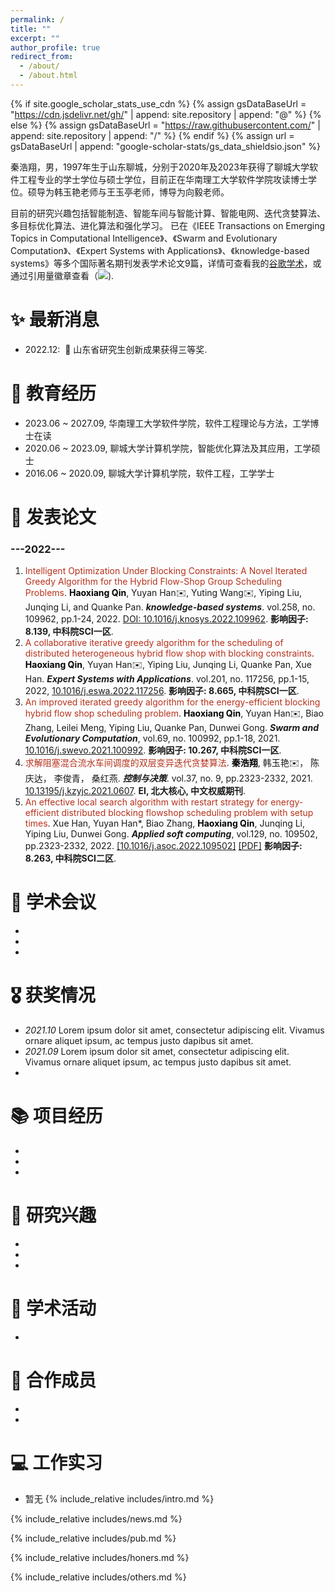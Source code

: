 ```yaml
---
permalink: /
title: ""
excerpt: ""
author_profile: true
redirect_from: 
  - /about/
  - /about.html
---
```


{% if site.google_scholar_stats_use_cdn %}
{% assign gsDataBaseUrl = "https://cdn.jsdelivr.net/gh/" | append: site.repository | append: "@" %}
{% else %}
{% assign gsDataBaseUrl = "https://raw.githubusercontent.com/" | append: site.repository | append: "/" %}
{% endif %}
{% assign url = gsDataBaseUrl | append: "google-scholar-stats/gs_data_shieldsio.json" %}

<span class='anchor' id='about-me'></span>

  秦浩翔，男，1997年生于山东聊城，分别于2020年及2023年获得了聊城大学软件工程专业的学士学位与硕士学位，目前正在华南理工大学软件学院攻读博士学位。硕导为韩玉艳老师与王玉亭老师，博导为向毅老师。

 目前的研究兴趣包括智能制造、智能车间与智能计算、智能电网、迭代贪婪算法、多目标优化算法、进化算法和强化学习。 已在《IEEE Transactions on Emerging Topics in Computational Intelligence》、《Swarm and Evolutionary Computation》、《Expert Systems with Applications》、《knowledge-based systems》等多个国际著名期刊发表学术论文9篇，详情可查看我的<a href='https://scholar.google.com/citations?user=TaClukkAAAAJ'>谷歌学术</a>，或通过引用量徽章查看（<a href='https://scholar.google.com/citations?user=TaClukkAAAAJ'><img src="https://img.shields.io/endpoint?url={{ url | url_encode }}&logo=Google%20Scholar&labelColor=f6f6f6&color=9cf&style=flat&label=citations"></a>).

# ✨ 最新消息
- 2022.12: &nbsp;🎉 山东省研究生创新成果获得三等奖. 

# 📖 教育经历
- 2023.06 ~ 2027.09, 华南理工大学软件学院，软件工程理论与方法，工学博士在读 
- 2020.06 ~ 2023.09, 聊城大学计算机学院，智能优化算法及其应用，工学硕士 
- 2016.06 ~ 2020.09, 聊城大学计算机学院，软件工程，工学学士

# 📝 发表论文 
   <h3>---2022---</h3> 

1. <span style="color:#b6321c">Intelligent Optimization Under Blocking Constraints: A Novel Iterated Greedy Algorithm for the Hybrid Flow-Shop Group Scheduling Problems</span>. <span style="color:black">**Haoxiang Qin**</span>, Yuyan Han✉️, Yuting Wang✉️, Yiping Liu, Junqing Li, and Quanke Pan. ***knowledge-based systems***. vol.258, no. 109962, pp.1-24, 2022. [DOI: 10.1016/j.knosys.2022.109962](https://www.sciencedirect.com/science/article/pii/S0950705122010553). **影响因子: 8.139, 中科院SCI一区**.
2. <span style="color:#b6321c"> A collaborative iterative greedy algorithm for the scheduling of distributed heterogeneous hybrid flow shop with blocking constraints</span>. <span style="color:black">**Haoxiang Qin**</span>, Yuyan Han✉️, Yiping Liu, Junqing Li, Quanke Pan, Xue Han. ***Expert Systems with Applications***. vol.201, no. 117256, pp.1-15, 2022, [10.1016/j.eswa.2022.117256](https://www.sciencedirect.com/science/article/abs/pii/S0957417422006315). **影响因子: 8.665, 中科院SCI一区**.
3. <span style="color:#b6321c">An improved iterated greedy algorithm for the energy-efficient blocking hybrid flow shop scheduling problem</span>. <span style="color:black">**Haoxiang Qin**</span>, Yuyan Han✉️, Biao Zhang, Leilei Meng, Yiping Liu, Quanke Pan, Dunwei Gong. ***Swarm and Evolutionary Computation***, vol.69, no. 100992, pp.1-18, 2021. [10.1016/j.swevo.2021.100992](https://www.sciencedirect.com/science/article/abs/pii/S2210650221001541). **影响因子: 10.267, 中科院SCI一区**.
4. <span style="color:#b6321c">求解阻塞混合流水车间调度的双层变异迭代贪婪算法</span>. <span style="color:black">**秦浩翔**</span>, 韩玉艳✉️， 陈庆达， 李俊青， 桑红燕. ***控制与决策***. vol.37, no. 9, pp.2323-2332, 2021. [10.13195/j.kzyjc.2021.0607](https://kns.cnki.net/kcms2/article/abstract?v=pbvOL2cnFbIphAMVPFs9TwXrLQnIRXiVSTC5Nf7PsYIP51Sms43Ofyi4uGCjYngsqmVi19Jb98swIXlbf58A0JcGn48k0Xf2rcITBBWmSk-b5AbixEoY9Qydn0EHnv38qhA7C7ZfGELsu21tRVeY4A==&uniplatform=NZKPT&language=CHS). **EI, 北大核心, 中文权威期刊**.
5. <span style="color:#b6321c">An effective local search algorithm with restart strategy for energy-efficient distributed blocking flowshop scheduling problem with setup times</span>. Xue Han, Yuyan Han*, Biao Zhang, <span style="color:black">**Haoxiang Qin**</span>, Junqing Li, Yiping Liu, Dunwei Gong. ***Applied soft computing***, vol.129, no. 109502, pp.2323-2332, 2022. [\[10.1016/j.asoc.2022.109502\]](https://www.sciencedirect.com/science/article/abs/pii/S1568494622005920?via%3Dihub) [\[PDF\]](/pdf/DBFSP_ASOC.pdf) **影响因子: 8.263, 中科院SCI二区**.
 
# 💬 学术会议
- 
-  
- 

# 🎖️ 获奖情况
- *2021.10* Lorem ipsum dolor sit amet, consectetur adipiscing elit. Vivamus ornare aliquet ipsum, ac tempus justo dapibus sit amet. 
- *2021.09* Lorem ipsum dolor sit amet, consectetur adipiscing elit. Vivamus ornare aliquet ipsum, ac tempus justo dapibus sit amet. 
- 

# 📚 项目经历 
- 
-  
-

# 👀 研究兴趣
- 
-  
- 

# 🏨 学术活动
- 


# 👥 合作成员
- 
-  

# 💻 工作实习
- 暂无
{% include_relative includes/intro.md %}

{% include_relative includes/news.md %}

{% include_relative includes/pub.md %}

{% include_relative includes/honers.md %}

{% include_relative includes/others.md %}
